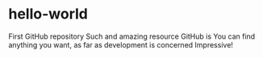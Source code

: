 # hello-world
First GitHub repository
Such and amazing resource GitHub is
You can find anything you want, as far as development is concerned
Impressive!
